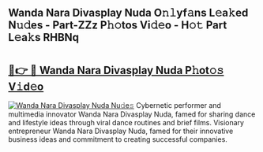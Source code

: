 ## Wanda Nara Divasplay Nuda O𝚗𝚕yf𝚊ns L𝚎a𝚔ed N𝚞𝚍es - Part-ZZz P𝚑𝚘tos Vi𝚍𝚎o - H𝚘𝚝 Part L𝚎a𝚔s RHBNq

# <h2><a href="http://kfd36b.oniu.top/?m=Wanda+Nara+Divasplay+Nuda">🔗👉 🔴 Wanda Nara Divasplay Nuda P𝚑ot𝚘𝚜 V𝚒d𝚎o</a></h2>

[![Wanda Nara Divasplay Nuda Nu𝚍e𝚜](https://i.imgur.com/0qMVB7G.gif)](http://kfd36b.oniu.top/?m=Wanda+Nara+Divasplay+Nuda)
Cybernetic performer and multimedia innovator Wanda Nara Divasplay Nuda, famed for sharing dance and lifestyle ideas through viral dance routines and brief films. Visionary entrepreneur Wanda Nara Divasplay Nuda, famed for their innovative business ideas and commitment to creating successful companies.  
